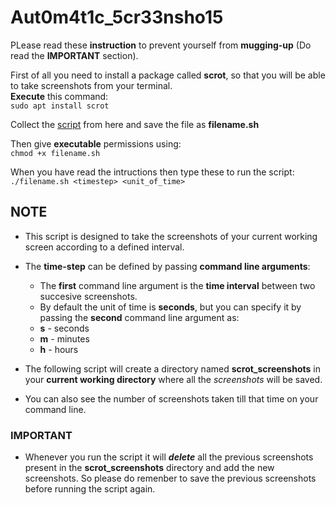 # Aut0m4t1c_5cr33nsho15

PLease read these **instruction** to prevent yourself from **mugging-up** (Do read the **IMPORTANT** section).<br>

First of all you need to install a package called **scrot**, so that you will be able to take screenshots from your terminal.<br>
**Execute** this command:<br>
`sudo apt install scrot`

Collect the [script](https://github.com/23aryanmathe/Aut0m4t1c_5cr33nsho15/blob/cf9e6a85c3bcc94c99af6de483f7ac4e69895fb1/timed_scrshoot.sh) from here and save the file as **filename.sh**

Then give **executable** permissions using:<br>
`chmod +x filename.sh`

When you have read the intructions then type these to run the script:<br>
`./filename.sh <timestep> <unit_of_time>`

## NOTE
* This script is designed to take the screenshots of your current working screen according to a defined interval.
* The **time-step** can be defined by passing **command line arguments**:
   * The **first** command line argument is the **time interval** between two succesive screenshots.
   * By default the unit of time is **seconds**, but you can specify it by passing the **second** command line argument as:
    * **s** - seconds
    * **m** - minutes
    * **h** - hours  

* The following script will create a directory named **scrot_screenshots** in your **current working directory** where all the *screenshots* will be saved.
* You can also see the number of screenshots taken till that time on your command line.

### IMPORTANT
* Whenever you run the script it will ***delete*** all the previous screenshots present in the **scrot_screenshots** directory and add the new screenshots. So please do remenber to save the previous screenshots before running the script again.
